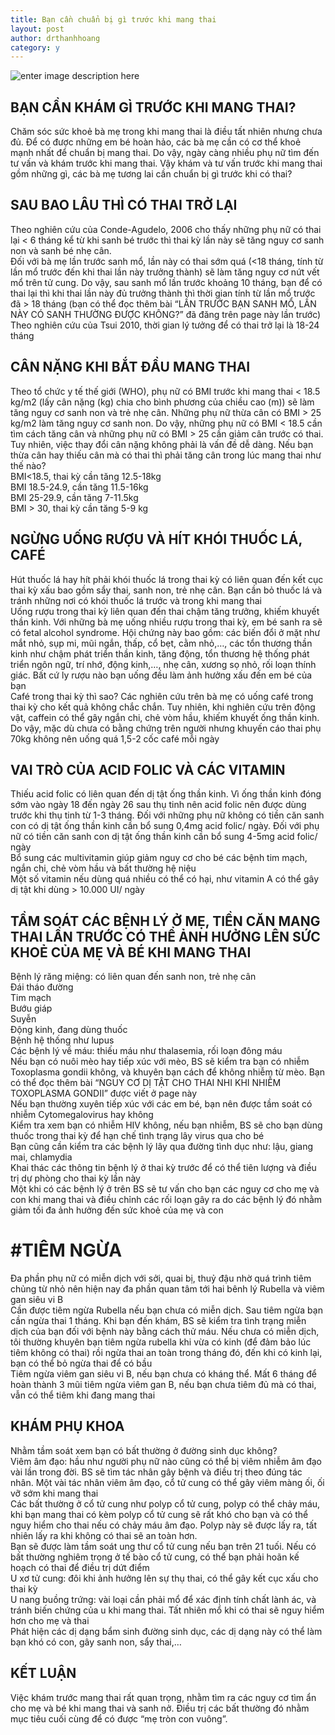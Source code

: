 ```yaml
---
title: Bạn cần chuẩn bị gì trước khi mang thai
layout: post
author: drthanhhoang
category: y
---
```


![enter image description here](https://scontent.fsgn2-2.fna.fbcdn.net/v/t1.0-9/12187917_928099967237098_6997048555997802830_n.jpg?_nc_cat=0&oh=90e8a81cebd3db2652ffc28eb9e30b05&oe=5BD129EB)
## BẠN CẦN KHÁM GÌ TRƯỚC KHI MANG THAI?

Chăm sóc sức khoẻ bà mẹ trong khi mang thai là điều tất nhiên nhưng chưa đủ. Để có được những em bé hoàn hảo, các bà mẹ cần có cơ thể khoẻ mạnh nhất để chuẩn bị mang thai. Do vậy, ngày càng nhiều phụ nữ tìm đến tư vấn và khám trước khi mang thai. Vậy khám và tư vấn trước khi mang thai gồm những gì, các bà mẹ tương lai cần chuẩn bị gì trước khi có thai?

## SAU BAO LÂU THÌ CÓ THAI TRỞ LẠI  
Theo nghiên cứu của Conde-Agudelo, 2006 cho thấy những phụ nữ có thai lại < 6 tháng kể từ khi sanh bé trước thì thai kỳ lần này sẽ tăng nguy cơ sanh non và sanh bé nhẹ cân.  
Đối với bà mẹ lần trước sanh mổ, lần này có thai sớm quá (<18 tháng, tính từ lần mổ trước đến khi thai lần này trưởng thành) sẽ làm tăng nguy cơ nứt vết mổ trên tử cung. Do vậy, sau sanh mổ lần trước khoảng 10 tháng, bạn để có thai lại thì khi thai lần này đủ trưởng thành thì thời gian tính từ lần mổ trước đã > 18 tháng (bạn có thể đọc thêm bài “LẦN TRƯỚC BẠN SANH MỔ, LẦN NÀY CÓ SANH THƯỜNG ĐƯỢC KHÔNG?” đã đăng trên page này lần trước)  
Theo nghiên cứu của Tsui 2010, thời gian lý tưởng để có thai trở lại là 18-24 tháng

## CÂN NẶNG KHI BẮT ĐẦU MANG THAI  
Theo tổ chức y tế thế giới (WHO), phụ nữ có BMI trước khi mang thai < 18.5 kg/m2 (lấy cân nặng (kg) chia cho bình phương của chiều cao (m)) sẽ làm tăng nguy cơ sanh non và trẻ nhẹ cân. Những phụ nữ thừa cân có BMI > 25 kg/m2 làm tăng nguy cơ sanh non. Do vậy, những phụ nữ có BMI < 18.5 cần tìm cách tăng cân và những phụ nữ có BMI > 25 cần giảm cân trước có thai.  
Tuy nhiên, việc thay đổi cân nặng không phải là vấn đề dễ dàng. Nếu bạn thừa cân hay thiếu cân mà có thai thì phải tăng cân trong lúc mang thai như thế nào?  
BMI<18.5, thai kỳ cần tăng 12.5-18kg  
BMI 18.5-24.9, cần tăng 11.5-16kg  
BMI 25-29.9, cần tăng 7-11.5kg  
BMI > 30, thai kỳ cần tăng 5-9 kg

## NGỪNG UỐNG RƯỢU VÀ HÍT KHÓI THUỐC LÁ, CAFÉ  
Hút thuốc lá hay hít phải khói thuốc lá trong thai kỳ có liên quan đến kết cục thai kỳ xấu bao gồm sẩy thai, sanh non, trẻ nhẹ cân. Bạn cần bỏ thuốc lá và tránh những nơi có khói thuốc lá trước và trong khi mang thai  
Uống rượu trong thai kỳ liên quan đến thai chậm tăng trưởng, khiếm khuyết thần kinh. Với những bà mẹ uống nhiều rượu trong thai kỳ, em bé sanh ra sẽ có fetal alcohol syndrome. Hội chứng này bao gồm: các biến đổi ở mặt như mắt nhỏ, sụp mi, mũi ngắn, thấp, cổ bẹt, cằm nhỏ,…, các tổn thương thần kinh như chậm phát triển thần kinh, tăng động, tổn thương hệ thống phát triển ngôn ngữ, trí nhớ, động kinh,…, nhẹ cân, xương sọ nhỏ, rối loạn thính giác. Bất cứ ly rượu nào bạn uống đều làm ảnh hưởng xấu đến em bé của bạn  
Café trong thai kỳ thì sao? Các nghiên cứu trên bà mẹ có uống café trong thai kỳ cho kết quả không chắc chắn. Tuy nhiên, khi nghiên cứu trên động vật, caffein có thể gây ngắn chi, chẻ vòm hầu, khiếm khuyết ống thần kinh. Do vậy, mặc dù chưa có bằng chứng trên người nhưng khuyến cáo thai phụ 70kg không nên uống quá 1,5-2 cốc café mỗi ngày

## VAI TRÒ CỦA ACID FOLIC VÀ CÁC VITAMIN  
Thiếu acid folic có liên quan đến dị tật ống thần kinh. Vì ống thần kinh đóng sớm vào ngày 18 đến ngày 26 sau thụ tinh nên acid folic nên được dùng trước khi thụ tinh từ 1-3 tháng. Đối với những phụ nữ không có tiền căn sanh con có dị tật ống thần kinh cần bổ sung 0,4mg acid folic/ ngày. Đối với phụ nữ có tiền căn sanh con dị tật ống thần kinh cần bổ sung 4-5mg acid folic/ ngày  
Bổ sung các multivitamin giúp giảm nguy cơ cho bé các bệnh tim mạch, ngắn chi, chẻ vòm hầu và bất thường hệ niệu  
Một số vitamin nếu dùng quá nhiều có thể có hại, như vitamin A có thể gây dị tật khi dùng > 10.000 UI/ ngày

## TẦM SOÁT CÁC BỆNH LÝ Ở MẸ, TIỀN CĂN MANG THAI LẦN TRƯỚC CÓ THỂ ẢNH HƯỞNG LÊN SỨC KHOẺ CỦA MẸ VÀ BÉ KHI MANG THAI  
Bệnh lý răng miệng: có liên quan đến sanh non, trẻ nhẹ cân  
Đái tháo đường  
Tim mạch  
Bướu giáp  
Suyễn  
Động kinh, đang dùng thuốc  
Bệnh hệ thống như lupus  
Các bệnh lý về máu: thiếu máu như thalasemia, rối loạn đông máu  
Nếu bạn có nuôi mèo hay tiếp xúc với mèo, BS sẽ kiểm tra bạn có nhiễm Toxoplasma gondii không, và khuyên bạn cách để không nhiễm từ mèo. Bạn có thể đọc thêm bài “NGUY CƠ DỊ TẬT CHO THAI NHI KHI NHIỄM TOXOPLASMA GONDII” được viết ở page này  
Nếu bạn thường xuyên tiếp xúc với các em bé, bạn nên được tầm soát có nhiễm Cytomegalovirus hay không  
Kiểm tra xem bạn có nhiễm HIV không, nếu bạn nhiễm, BS sẽ cho bạn dùng thuốc trong thai kỳ để hạn chế tình trạng lây virus qua cho bé  
Bạn cũng cần kiểm tra các bệnh lý lây qua đường tình dục như: lậu, giang mai, chlamydia  
Khai thác các thông tin bệnh lý ở thai kỳ trước để có thể tiên lượng và điều trị dự phòng cho thai kỳ lần này  
Một khi có các bệnh lý ở trên BS sẽ tư vấn cho bạn các nguy cơ cho mẹ và con khi mang thai và điều chỉnh các rối loạn gây ra do các bệnh lý đó nhằm giảm tối đa ảnh hưởng đến sức khoẻ của mẹ và con

# #TIÊM NGỪA  
Đa phần phụ nữ có miễn dịch với sởi, quai bị, thuỷ đậu nhờ quá trình tiêm chủng từ nhỏ nên hiện nay đa phần quan tâm tới hai bênh lý Rubella và viêm gan siêu vi B  
Cần được tiêm ngừa Rubella nếu bạn chưa có miễn dịch. Sau tiêm ngừa bạn cần ngừa thai 1 tháng. Khi bạn đến khám, BS sẽ kiểm tra tình trạng miễn dịch của bạn đối với bệnh này bằng cách thử máu. Nếu chưa có miễn dịch, tôi thường khuyên bạn tiêm ngừa rubella khi vừa có kinh (để đảm bảo lúc tiêm không có thai) rồi ngừa thai an toàn trong tháng đó, đến khi có kinh lại, bạn có thể bỏ ngừa thai để có bầu  
Tiêm ngừa viêm gan siêu vi B, nếu bạn chưa có kháng thể. Mất 6 tháng để hoàn thành 3 mũi tiêm ngừa viêm gan B, nếu bạn chưa tiêm đủ mà có thai, vẫn có thể tiêm khi đang mang thai

## KHÁM PHỤ KHOA  
Nhằm tầm soát xem bạn có bất thường ở đường sinh dục không?  
Viêm âm đạo: hầu như người phụ nữ nào cũng có thể bị viêm nhiễm âm đạo vài lần trong đời. BS sẽ tìm tác nhân gây bệnh và điều trị theo đúng tác nhân. Một vài tác nhân viêm âm đạo, cổ tử cung có thể gây viêm màng ối, ối vỡ sớm khi mang thai  
Các bất thường ở cổ tử cung như polyp cổ tử cung, polyp có thể chảy máu, khi bạn mang thai có kèm polyp cổ tử cung sẽ rất khó cho bạn và có thể nguy hiểm cho thai nếu có chảy máu âm đạo. Polyp này sẽ được lấy ra, tất nhiên lấy ra khi không có thai sẽ an toàn hơn.  
Bạn sẽ được làm tầm soát ung thư cổ tử cung nếu bạn trên 21 tuối. Nếu có bất thường nghiêm trọng ở tế bào cổ tử cung, có thể bạn phải hoãn kế hoạch có thai để điều trị dứt điểm  
U xơ tử cung: đôi khi ảnh hưởng lên sự thụ thai, có thể gây kết cục xấu cho thai kỳ  
U nang buồng trứng: vài loại cần phải mổ để xác định tính chất lành ác, và tránh biến chứng của u khi mang thai. Tất nhiên mổ khi có thai sẽ nguy hiểm hơn cho mẹ và thai  
Phát hiện các dị dạng bẩm sinh đường sinh dục, các dị dạng này có thể làm bạn khó có con, gây sanh non, sẩy thai,…

## KẾT LUẬN  
Việc khám trước mang thai rất quan trọng, nhằm tìm ra các nguy cơ tìm ẩn cho mẹ và bé khi mang thai và sanh nở. Điều trị các bất thường đó nhằm mục tiêu cuối cùng để có được “mẹ tròn con vuông”.